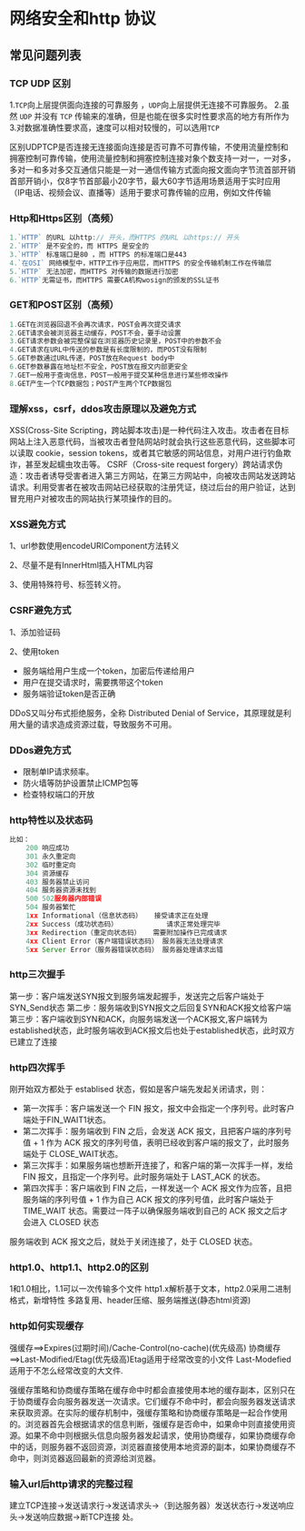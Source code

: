 # 网络安全和http 协议

## 常见问题列表

### TCP UDP 区别

1.`TCP`向上层提供面向连接的可靠服务 ，`UDP`向上层提供无连接不可靠服务。
2.虽然 `UDP` 并没有 `TCP` 传输来的准确，但是也能在很多实时性要求高的地方有所作为
3.对数据准确性要求高，速度可以相对较慢的，可以选用`TCP`

区别UDPTCP是否连接无连接面向连接是否可靠不可靠传输，不使用流量控制和拥塞控制可靠传输，使用流量控制和拥塞控制连接对象个数支持一对一，一对多，多对一和多对多交互通信只能是一对一通信传输方式面向报文面向字节流首部开销首部开销小，仅8字节首部最小20字节，最大60字节适用场景适用于实时应用（IP电话、视频会议、直播等）适用于要求可靠传输的应用，例如文件传输

### Http和Https区别（高频）

```js
1.`HTTP` 的URL 以http:// 开头，而HTTPS 的URL 以https:// 开头
2.`HTTP` 是不安全的，而 HTTPS 是安全的
3.`HTTP` 标准端口是80 ，而 HTTPS 的标准端口是443
4.`在OSI` 网络模型中，HTTP工作于应用层，而HTTPS 的安全传输机制工作在传输层
5.`HTTP` 无法加密，而HTTPS 对传输的数据进行加密
6.`HTTP`无需证书，而HTTPS 需要CA机构wosign的颁发的SSL证书
```

### GET和POST区别（高频）

```js
1.GET在浏览器回退不会再次请求，POST会再次提交请求
2.GET请求会被浏览器主动缓存，POST不会，要手动设置
3.GET请求参数会被完整保留在浏览器历史记录里，POST中的参数不会
4.GET请求在URL中传送的参数是有长度限制的，而POST没有限制
5.GET参数通过URL传递，POST放在Request body中
6.GET参数暴露在地址栏不安全，POST放在报文内部更安全
7.GET一般用于查询信息，POST一般用于提交某种信息进行某些修改操作
8.GET产生一个TCP数据包；POST产生两个TCP数据包
```

### 理解xss，csrf，ddos攻击原理以及避免方式

XSS(Cross-Site Scripting，跨站脚本攻击)是一种代码注入攻击。攻击者在目标网站上注入恶意代码，当被攻击者登陆网站时就会执行这些恶意代码，这些脚本可以读取 cookie，session tokens，或者其它敏感的网站信息，对用户进行钓鱼欺诈，甚至发起蠕虫攻击等。
CSRF（Cross-site request forgery）跨站请求伪造：攻击者诱导受害者进入第三方网站，在第三方网站中，向被攻击网站发送跨站请求。利用受害者在被攻击网站已经获取的注册凭证，绕过后台的用户验证，达到冒充用户对被攻击的网站执行某项操作的目的。

### XSS避免方式

1、url参数使用encodeURIComponent方法转义

2、尽量不是有InnerHtml插入HTML内容

3、使用特殊符号、标签转义符。

### CSRF避免方式

1、添加验证码

2、使用token

- 服务端给用户生成一个token，加密后传递给用户
- 用户在提交请求时，需要携带这个token
- 服务端验证token是否正确

DDoS又叫分布式拒绝服务，全称 Distributed Denial of Service，其原理就是利用大量的请求造成资源过载，导致服务不可用。

### DDos避免方式

- 限制单IP请求频率。
- 防火墙等防护设置禁止ICMP包等
- 检查特权端口的开放

### http特性以及状态码

```js
比如：
    200 响应成功
    301 永久重定向
    302 临时重定向
    304 资源缓存
    403 服务器禁止访问
    404 服务器资源未找到
    500 502服务器内部错误
    504 服务器繁忙
    1xx Informational（信息状态码）   接受请求正在处理
    2xx Success（成功状态码）            请求正常处理完毕
    3xx Redirection（重定向状态码）   需要附加操作已完成请求
    4xx Client Error（客户端错误状态码） 服务器无法处理请求
    5xx Server Error（服务器错误状态码） 服务器处理请求出错
```

### http三次握手

第一步：客户端发送SYN报文到服务端发起握手，发送完之后客户端处于SYN_Send状态
第二步：服务端收到SYN报文之后回复SYN和ACK报文给客户端
第三步：客户端收到SYN和ACK，向服务端发送一个ACK报文,客户端转为established状态，此时服务端收到ACK报文后也处于established状态，此时双方已建立了连接

### http四次挥手

刚开始双方都处于 establised 状态，假如是客户端先发起关闭请求，则：

- 第一次挥手：客户端发送一个 FIN 报文，报文中会指定一个序列号。此时客户端处于FIN_WAIT1状态。
- 第二次挥手：服务端收到 FIN 之后，会发送 ACK 报文，且把客户端的序列号值 + 1 作为 ACK 报文的序列号值，表明已经收到客户端的报文了，此时服务端处于 CLOSE_WAIT状态。
- 第三次挥手：如果服务端也想断开连接了，和客户端的第一次挥手一样，发给 FIN 报文，且指定一个序列号。此时服务端处于 LAST_ACK 的状态。
- 第四次挥手：客户端收到 FIN 之后，一样发送一个 ACK 报文作为应答，且把服务端的序列号值 + 1 作为自己 ACK 报文的序列号值，此时客户端处于 TIME_WAIT 状态。需要过一阵子以确保服务端收到自己的 ACK 报文之后才会进入 CLOSED 状态

服务端收到 ACK 报文之后，就处于关闭连接了，处于 CLOSED 状态。

### http1.0、http1.1、http2.0的区别

1和1.0相比，1.1可以一次传输多个文件
http1.x解析基于文本，http2.0采用二进制格式，新增特性 多路复用、header压缩、服务端推送(静态html资源)

### http如何实现缓存

强缓存==>Expires(过期时间)/Cache-Control(no-cache)(优先级高) 协商缓存 ==>Last-Modified/Etag(优先级高)Etag适用于经常改变的小文件  Last-Modefied适用于不怎么经常改变的大文件.

强缓存策略和协商缓存策略在缓存命中时都会直接使用本地的缓存副本，区别只在于协商缓存会向服务器发送一次请求。它们缓存不命中时，都会向服务器发送请求来获取资源。在实际的缓存机制中，强缓存策略和协商缓存策略是一起合作使用的。浏览器首先会根据请求的信息判断，强缓存是否命中，如果命中则直接使用资源。如果不命中则根据头信息向服务器发起请求，使用协商缓存，如果协商缓存命中的话，则服务器不返回资源，浏览器直接使用本地资源的副本，如果协商缓存不命中，则浏览器返回最新的资源给浏览器。

### 输入url后http请求的完整过程

建立TCP连接->发送请求行->发送请求头->（到达服务器）发送状态行->发送响应头->发送响应数据->断TCP连接
处。
